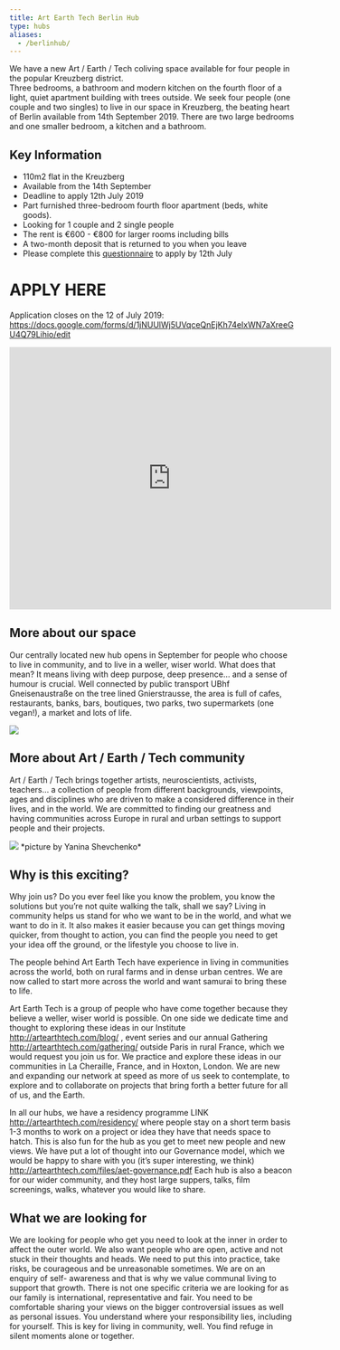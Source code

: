 ```yaml
---
title: Art Earth Tech Berlin Hub
type: hubs
aliases:
  - /berlinhub/
---
```



We have a new Art / Earth / Tech coliving space available for four people in the popular Kreuzberg district.  
Three bedrooms, a bathroom and modern kitchen on the fourth floor of a light, quiet apartment building with trees outside.
We seek four people (one couple and two singles) to live in our space in Kreuzberg, the beating heart of Berlin available from 14th September 2019.  There are two large bedrooms and one smaller bedroom, a kitchen and a bathroom.

## Key Information
- 110m2 flat in the Kreuzberg
- Available from the 14th September
- Deadline to apply 12th July 2019
- Part furnished three-bedroom fourth floor apartment (beds, white goods).
- Looking for 1 couple and 2 single people
- The rent is €600 - €800 for larger rooms including bills  
- A two-month deposit that is returned to you when you leave
- Please complete this [questionnaire] to apply by 12th July

[questionnaire]:https://docs.google.com/forms/d/1jNUUlWj5UVqceQnEjKh74eIxWN7aXreeGU4Q79Lihio/edit


# APPLY HERE

Application closes on the 12 of July 2019:
https://docs.google.com/forms/d/1jNUUlWj5UVqceQnEjKh74eIxWN7aXreeGU4Q79Lihio/edit

<p>
<div class="mapouter"><div class="gmap_canvas"><iframe width="569" height="464" id="gmap_canvas" src="https://maps.google.com/maps?q=52%20Gneisenaustra%C3%9Fe%2C%20berlin&t=&z=13&ie=UTF8&iwloc=&output=embed" frameborder="0" scrolling="no" marginheight="0" marginwidth="0"></iframe>Google Maps Generator by <a href="https://www.embedgooglemap.net">embedgooglemap.net</a></div><style>.mapouter{position:relative;text-align:right;height:464px;width:569px;}.gmap_canvas {overflow:hidden;background:none!important;height:464px;width:569px;}</style></div>
</p>


## More about our space

Our centrally located new hub opens in September for people who choose to live in community, and to live in a weller, wiser world. What does that mean? It means living with deep purpose, deep presence… and a sense of humour is crucial.
Well connected by public transport UBhf Gneisenaustraße on the tree lined Gnierstrausse, the area is full of cafes, restaurants, banks, bars, boutiques, two parks, two supermarkets (one vegan!), a market and lots of life.

<img src="/images/berlin-hub01.jpg">

## More about Art / Earth / Tech community

Art / Earth / Tech brings together artists, neuroscientists, activists, teachers… a collection of people from different backgrounds, viewpoints, ages and disciplines who are driven to make a considered difference in their lives, and in the world. We are committed to finding our greatness and having communities across Europe in rural and urban settings to support people and their projects.


<img src="/images/AET-142.jpg">
*picture by Yanina Shevchenko*

## Why is this exciting?

Why join us? Do you ever feel like you know the problem, you know the solutions but you’re not quite walking the talk, shall we say? Living in community helps us stand for who we want to be in the world, and what we want to do in it. It also makes it easier because you can get things moving quicker, from thought to action, you can find the people you need to get your idea off the ground, or the lifestyle you choose to live in.  

The people behind Art Earth Tech have experience in living in communities across the world, both on rural farms and in dense urban centres. We are now called to start more across the world and want samurai to bring these to life.

Art Earth Tech is a group of people who have come together because they believe a weller, wiser world is possible. On one side we dedicate time and thought to exploring these ideas in our Institute http://artearthtech.com/blog/ , event series and our annual Gathering http://artearthtech.com/gathering/ outside Paris in rural France, which we would request you join us for. We practice and explore these ideas in our communities in La Cheraille, France, and in Hoxton, London. We are new and expanding our network at speed as more of us seek to contemplate, to explore and to collaborate on projects that bring forth a better future for all of us, and the Earth.

In all our hubs, we have a residency programme LINK http://artearthtech.com/residency/ where people stay on a short term basis 1-3 months to work on a project or idea they have that needs space to hatch.
This is also fun for the hub as you get to meet new people and new views. We have put a lot of thought into our Governance model, which we would be happy to share with you (it’s super interesting, we think) http://artearthtech.com/files/aet-governance.pdf
Each hub is also a beacon for our wider community, and they host large suppers, talks, film screenings, walks, whatever you would like to share.


## What we are looking for

We are looking for people who get you need to look at the inner in order to affect the outer world. We also want people who are open, active and not stuck in their thoughts and heads. We need to put this into practice, take risks, be courageous and be unreasonable sometimes. We are on an enquiry of self- awareness and that is why we value communal living to support that growth.
There is not one specific criteria we are looking for as our family is international, representative and fair. You need to be comfortable sharing your views on the bigger controversial issues as well as personal issues. You understand where your responsibility lies, including for yourself. This is key for living in community, well. You find refuge in silent moments alone or together.
